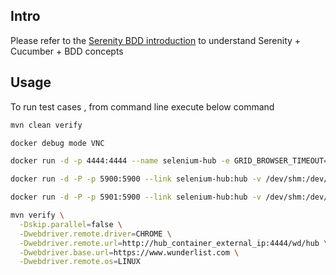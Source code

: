 ## Intro

Please refer to the [Serenity BDD introduction](http://thucydides.info/docs/articles/an-introduction-to-serenity-bdd-with-cucumber.html) to understand Serenity + Cucumber + BDD concepts

## Usage

To run test cases , from command line execute below command

```sh
mvn clean verify

docker debug mode VNC

docker run -d -p 4444:4444 --name selenium-hub -e GRID_BROWSER_TIMEOUT=31000 selenium/hub:2.53.0

docker run -d -P -p 5900:5900 --link selenium-hub:hub -v /dev/shm:/dev/shm selenium/node-chrome-debug:2.53.0

docker run -d -P -p 5901:5900 --link selenium-hub:hub -v /dev/shm:/dev/shm selenium/node-chrome-debug:2.53.0

mvn verify \
  -Dskip.parallel=false \
  -Dwebdriver.remote.driver=CHROME \
  -Dwebdriver.remote.url=http://hub_container_external_ip:4444/wd/hub \
  -Dwebdriver.base.url=https://www.wunderlist.com \
  -Dwebdriver.remote.os=LINUX
```
